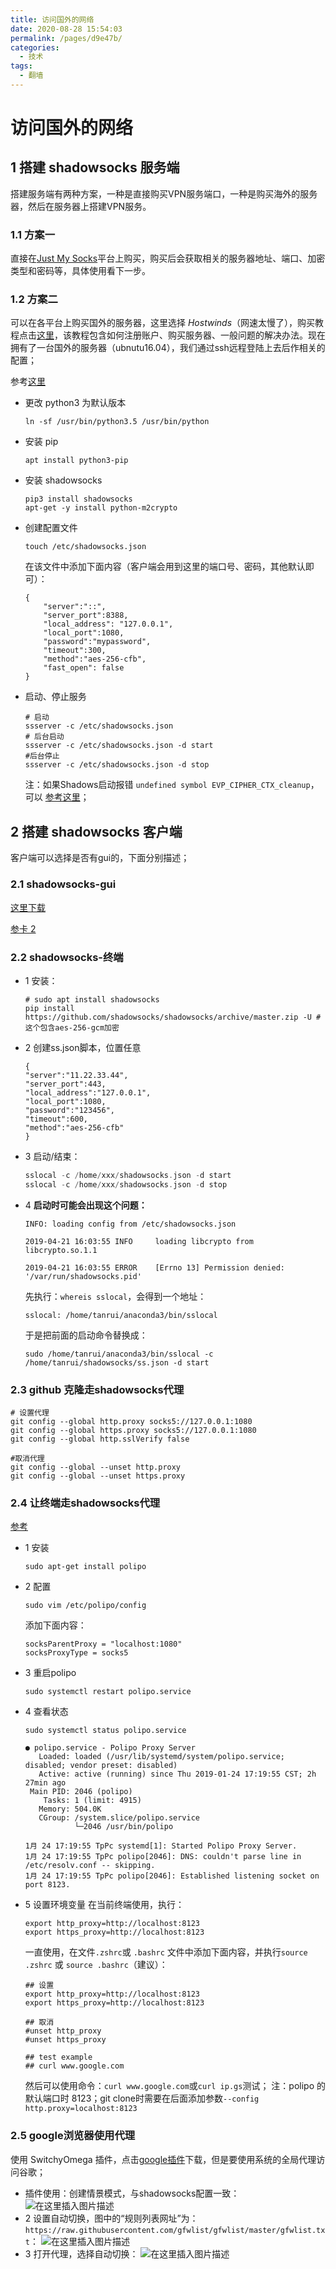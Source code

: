 ```yaml
---
title: 访问国外的网络
date: 2020-08-28 15:54:03
permalink: /pages/d9e47b/
categories: 
  - 技术
tags: 
  - 翻墙
---
```

<script>
(function(){
    var bp = document.createElement('script');
    var curProtocol = window.location.protocol.split(':')[0];
    if (curProtocol === 'https'){
   bp.src = 'https://zz.bdstatic.com/linksubmit/push.js';
  }
  else{
  bp.src = 'http://push.zhanzhang.baidu.com/push.js';
  }
    var s = document.getElementsByTagName("script")[0];
    s.parentNode.insertBefore(bp, s);
})();
</script>


# 访问国外的网络


## 1 搭建 shadowsocks 服务端

搭建服务端有两种方案，一种是直接购买VPN服务端口，一种是购买海外的服务器，然后在服务器上搭建VPN服务。

### 1.1 方案一
 
  直接在[Just My Socks](https://www.justmysocks2.net/members/)平台上购买，购买后会获取相关的服务器地址、端口、加密类型和密码等，具体使用看下一步。

### 1.2 方案二

可以在各平台上购买国外的服务器，这里选择 *Hostwinds*（网速太慢了），购买教程点击[这里](https://www.bbaaz.com/thread-176-1-1.html)，该教程包含如何注册账户、购买服务器、一般问题的解决办法。现在拥有了一台国外的服务器（ubnutu16.04），我们通过ssh远程登陆上去后作相关的配置；

参考[这里](https://www.polarxiong.com/archives/Ubuntu-16-04%E4%B8%8BShadowsocks%E6%9C%8D%E5%8A%A1%E5%99%A8%E7%AB%AF%E5%AE%89%E8%A3%85%E5%8F%8A%E4%BC%98%E5%8C%96.html)

- 更改 python3 为默认版本
	```shell
	ln -sf /usr/bin/python3.5 /usr/bin/python
	```
- 安装 pip
	```shell
	apt install python3-pip
	```
- 安装 shadowsocks
	```shell
	pip3 install shadowsocks
	apt-get -y install python-m2crypto
	```
- 创建配置文件
	```shell
	touch /etc/shadowsocks.json
	```
	在该文件中添加下面内容（客户端会用到这里的端口号、密码，其他默认即可）：
	```shell
	{
		"server":"::",
		"server_port":8388,
		"local_address": "127.0.0.1",
		"local_port":1080,
		"password":"mypassword",
		"timeout":300,
		"method":"aes-256-cfb",
		"fast_open": false
	}
	```
- 启动、停止服务
	```shell
	# 启动
	ssserver -c /etc/shadowsocks.json
	# 后台启动
	ssserver -c /etc/shadowsocks.json -d start
	#后台停止
	ssserver -c /etc/shadowsocks.json -d stop
	```
	注：如果Shadows启动报错 `undefined symbol EVP_CIPHER_CTX_cleanup`，可以	[参考这里](https://blog.csdn.net/youshaoduo/article/details/80745196)；

## 2 搭建 shadowsocks 客户端
客户端可以选择是否有gui的，下面分别描述；
### 2.1 shadowsocks-gui

  [这里下载](https://github.com/shadowsocks/shadowsocks-qt5#readme)

  [参卡 2](https://www.cnblogs.com/wangyueping/p/10693739.html)

### 2.2 shadowsocks-终端
- 1 安装：
	```shell
	# sudo apt install shadowsocks
	pip install https://github.com/shadowsocks/shadowsocks/archive/master.zip -U # 这个包含aes-256-gcm加密
	```
- 2 创建ss.json脚本，位置任意
	```shell
	{
	"server":"11.22.33.44",
	"server_port":443,
	"local_address":"127.0.0.1",
	"local_port":1080,
	"password":"123456",
	"timeout":600,
	"method":"aes-256-cfb"
	}
	```
- 3 启动/结束：
	```c
	sslocal -c /home/xxx/shadowsocks.json -d start
	sslocal -c /home/xxx/shadowsocks.json -d stop
	```
- 4 **启动时可能会出现这个问题：**
	```shell
	INFO: loading config from /etc/shadowsocks.json
	
	2019-04-21 16:03:55 INFO     loading libcrypto from libcrypto.so.1.1
	
	2019-04-21 16:03:55 ERROR    [Errno 13] Permission denied: '/var/run/shadowsocks.pid'
	```
	先执行：`whereis sslocal`，会得到一个地址：
	```shell
	sslocal: /home/tanrui/anaconda3/bin/sslocal
	```
	于是把前面的启动命令替换成：
	```
	sudo /home/tanrui/anaconda3/bin/sslocal -c /home/tanrui/shadowsocks/ss.json -d start
	```
	
### 2.3 github 克隆走shadowsocks代理

```shell
# 设置代理
git config --global http.proxy socks5://127.0.0.1:1080
git config --global https.proxy socks5://127.0.0.1:1080
git config --global http.sslVerify false
```
```shell
#取消代理
git config --global --unset http.proxy
git config --global --unset https.proxy
```


### 2.4 让终端走shadowsocks代理

[参考](https://www.jianshu.com/p/68503cf66adb)

- 1 安装
	```shell
	sudo apt-get install polipo
	```
- 2 配置
	```shell
	sudo vim /etc/polipo/config
	```
	添加下面内容：
	```shell
	socksParentProxy = "localhost:1080"
	socksProxyType = socks5
	```
- 3 重启polipo
	```shell
	sudo systemctl restart polipo.service
	```
- 4 查看状态
	```shell
	sudo systemctl status polipo.service
	```
	```shell
	● polipo.service - Polipo Proxy Server
	   Loaded: loaded (/usr/lib/systemd/system/polipo.service; disabled; vendor preset: disabled)
	   Active: active (running) since Thu 2019-01-24 17:19:55 CST; 2h 27min ago
	 Main PID: 2046 (polipo)
	    Tasks: 1 (limit: 4915)
	   Memory: 504.0K
	   CGroup: /system.slice/polipo.service
	           └─2046 /usr/bin/polipo
	
	1月 24 17:19:55 TpPc systemd[1]: Started Polipo Proxy Server.
	1月 24 17:19:55 TpPc polipo[2046]: DNS: couldn't parse line in /etc/resolv.conf -- skipping.
	1月 24 17:19:55 TpPc polipo[2046]: Established listening socket on port 8123.
	```
- 5 设置环境变量
	在当前终端使用，执行：
	```shell
	export http_proxy=http://localhost:8123 
	export https_proxy=http://localhost:8123
	```
	一直使用，在文件`.zshrc`或 `.bashrc` 文件中添加下面内容，并执行`source .zshrc` 或 `source .bashrc`（建议）：
	```shell
	## 设置
	export http_proxy=http://localhost:8123
	export https_proxy=http://localhost:8123
	
	## 取消
	#unset http_proxy
	#unset https_proxy
	
	## test example
	## curl www.google.com
	```
	然后可以使用命令：`curl www.google.com`或`curl ip.gs`测试；
	注：polipo 的默认端口时 8123；git clone时需要在后面添加参数`--config http.proxy=localhost:8123`

### 2.5 google浏览器使用代理
使用 SwitchyOmega 插件，点击[google插件](https://chrome.google.com/webstore/detail/proxy-switchyomega/padekgcemlokbadohgkifijomclgjgif)下载，但是要使用系统的全局代理访问谷歌；

- 插件使用：创建情景模式，与shadowsocks配置一致：
![在这里插入图片描述](https://img-blog.csdnimg.cn/2020031615390627.png?x-oss-process=image/watermark,type_ZmFuZ3poZW5naGVpdGk,shadow_10,text_aHR0cHM6Ly9ibG9nLmNzZG4ubmV0L3FxXzMzMjM2NTgx,size_16,color_FFFFFF,t_70)
- 2  设置自动切换，图中的“规则列表网址”为：`https://raw.githubusercontent.com/gfwlist/gfwlist/master/gfwlist.txt`：
![在这里插入图片描述](https://img-blog.csdnimg.cn/20200316153920800.png?x-oss-process=image/watermark,type_ZmFuZ3poZW5naGVpdGk,shadow_10,text_aHR0cHM6Ly9ibG9nLmNzZG4ubmV0L3FxXzMzMjM2NTgx,size_16,color_FFFFFF,t_70)
- 3 打开代理，选择自动切换：
![在这里插入图片描述](https://img-blog.csdnimg.cn/20200316154308511.png?x-oss-process=image/watermark,type_ZmFuZ3poZW5naGVpdGk,shadow_10,text_aHR0cHM6Ly9ibG9nLmNzZG4ubmV0L3FxXzMzMjM2NTgx,size_16,color_FFFFFF,t_70)
